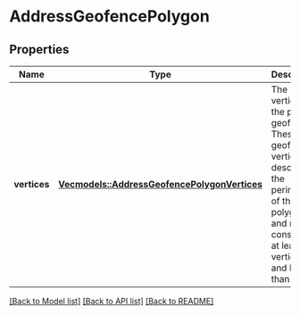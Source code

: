 # AddressGeofencePolygon

## Properties
Name | Type | Description | Notes
------------ | ------------- | ------------- | -------------
**vertices** | [**Vec<models::AddressGeofencePolygonVertices>**](AddressGeofence_polygon_vertices.md) | The vertices of the polygon geofence. These geofence vertices describe the perimeter of the polygon, and must consist of at least 3 vertices and less than 40. | [optional] [default to None]

[[Back to Model list]](../README.md#documentation-for-models) [[Back to API list]](../README.md#documentation-for-api-endpoints) [[Back to README]](../README.md)


